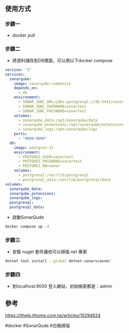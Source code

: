 ## 使用方式
### 步驟一
* docker pull 
### 步驟二
* 將資料儲存到DB裡面，可以用以下docker compose
```yml
version: "3"
services:
  sonarqube:
    image: sonarqube:community
    depends_on:
      - db
    environment:
      - SONAR_JDBC_URL=jdbc:postgresql://db:5432/sonar
      - SONAR_JDBC_USERNAME=sonartest
      - SONAR_JDBC_PASSWORD=sonartest
    volumes:
      - sonarqube_data:/opt/sonarqube/data
      - sonarqube_extensions:/opt/sonarqube/extensions
      - sonarqube_logs:/opt/sonarqube/logs
    ports:
      - "9000:9000"
  db:
    image: postgres:12
    environment:
      - POSTGRES_USER=sonartest
      - POSTGRES_PASSWORD=sonartest
      - POSTGRES_DB=sonar
    volumes:
      - postgresql:/var/lib/postgresql
      - postgresql_data:/var/lib/postgresql/data
volumes:
  sonarqube_data:
  sonarqube_extensions:
  sonarqube_logs:
  postgresql:
  postgresql_data:
```

* 啟動SonarQude
```bash
docker compose up -d
```
### 步驟三
* 安裝 nuget 套件讓他可以掃描.net 專案
```bash
dotnet tool install --global dotnet-sonarscanner
```
### 步驟四
* 到localhost:9000 登入網站，初始帳密都是：admin
## 參考
https://ithelp.ithome.com.tw/articles/10294624

#docker #SonarQude #白箱掃描 